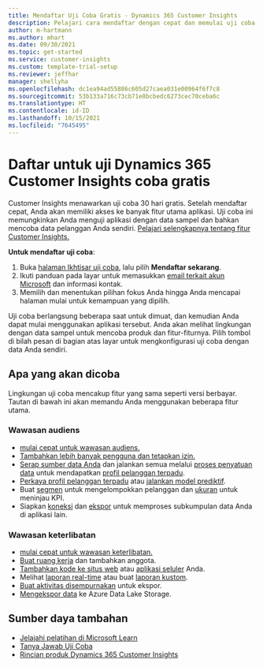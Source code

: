 ```yaml
---
title: Mendaftar Uji Coba Gratis - Dynamics 365 Customer Insights
description: Pelajari cara mendaftar dengan cepat dan memulai uji coba Customer Insights gratis. Jelajahi aplikasi dan temukan sumber daya pembelajaran tambahan.
author: m-hartmann
ms.author: mhart
ms.date: 09/30/2021
ms.topic: get-started
ms.service: customer-insights
ms.custom: template-trial-setup
ms.reviewer: jeffhar
manager: shellyha
ms.openlocfilehash: dc1ea94ad55886c605d27caea031e00964f6f7c8
ms.sourcegitcommit: 53b133a716c73cb71e8bcbedc6273cec70ceba6c
ms.translationtype: HT
ms.contentlocale: id-ID
ms.lasthandoff: 10/15/2021
ms.locfileid: "7645495"
---
```

# <a name="sign-up-for-a-free-dynamics-365-customer-insights-trial"></a>Daftar untuk uji Dynamics 365 Customer Insights coba gratis

Customer Insights menawarkan uji coba 30 hari gratis. Setelah mendaftar cepat, Anda akan memiliki akses ke banyak fitur utama aplikasi. Uji coba ini memungkinkan Anda menguji aplikasi dengan data sampel dan bahkan mencoba data pelanggan Anda sendiri. [Pelajari selengkapnya tentang fitur Customer Insights.](overview.md)

**Untuk mendaftar uji coba**:

1. Buka [halaman Ikhtisar uji coba](https://dynamics.microsoft.com/get-started/?appname=customerinsights), lalu pilih **Mendaftar sekarang**.
1. Ikuti panduan pada layar untuk memasukkan [email terkait akun Microsoft](https://support.microsoft.com/windows/what-is-a-microsoft-account-4a7c48e9-ff5a-e9c6-5a5c-1a57d66c3bfa) dan informasi kontak.
1. Memilih dan menentukan pilihan fokus Anda hingga Anda mencapai halaman mulai untuk kemampuan yang dipilih.

Uji coba berlangsung beberapa saat untuk dimuat, dan kemudian Anda dapat mulai menggunakan aplikasi tersebut. Anda akan melihat lingkungan dengan data sampel untuk mencoba produk dan fitur-fiturnya. Pilih tombol di bilah pesan di bagian atas layar untuk mengkonfigurasi uji coba dengan data Anda sendiri.

## <a name="what-to-try"></a>Apa yang akan dicoba

Lingkungan uji coba mencakup fitur yang sama seperti versi berbayar. Tautan di bawah ini akan memandu Anda menggunakan beberapa fitur utama.

### <a name="audience-insights"></a>Wawasan audiens

- [mulai cepat untuk wawasan audiens.](audience-insights/get-started.md)
- [Tambahkan lebih banyak pengguna dan tetapkan izin.](audience-insights/permissions.md)
- [Serap sumber data Anda](audience-insights/data-sources.md) dan jalankan semua melalui [proses penyatuan data](audience-insights/data-unification.md) untuk mendapatkan [profil pelanggan terpadu](audience-insights/customer-profiles.md).
- [Perkaya profil pelanggan terpadu](audience-insights/enrichment-hub.md) atau [jalankan model prediktif](audience-insights/predictions-overview.md).
- Buat [segmen](audience-insights/segments.md) untuk mengelompokkan pelanggan dan [ukuran](audience-insights/measures.md) untuk meninjau KPI.
- Siapkan [koneksi](audience-insights/connections.md) dan [ekspor](audience-insights/export-destinations.md) untuk memproses subkumpulan data Anda di aplikasi lain.

### <a name="engagement-insights"></a>Wawasan keterlibatan

- [mulai cepat untuk wawasan keterlibatan.](engagement-insights/get-started.md)
- [Buat ruang kerja](engagement-insights/create-workspace.md) dan tambahkan anggota.
- [Tambahkan kode ke situs web](engagement-insights/instrument-website.md) atau [aplikasi seluler](engagement-insights/developer-resources.md#capture-events-from-mobile-apps) Anda.
- Melihat [laporan real-time](engagement-insights/view-reports.md) atau buat [laporan kustom](engagement-insights/custom-reports.md).
- [Buat aktivitas disempurnakan](engagement-insights/refined-events.md) untuk ekspor.
- [Mengekspor data](engagement-insights/export-events.md) ke Azure Data Lake Storage.

## <a name="additional-resources"></a>Sumber daya tambahan

- [Jelajahi pelatihan di Microsoft Learn](/learn/browse/?filter-products=dynamics-dynamics-cust-insights)
- [Tanya Jawab Uji Coba](trial-faq.md)
- [Rincian produk Dynamics 365 Customer Insights](https://dynamics.microsoft.com/ai/customer-insights/)
